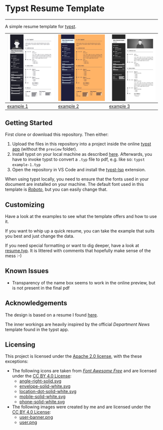 # Typst Resume Template
---

A simple resume template for [typst](https://github.com/typst/typst).

| ![alt text](preview/example-1.jpg) | ![alt text](preview/example-2.jpg) | ![alt text](preview/example-3.jpg) |
| --- | --- | --- |
| [example 1](example-1.typ) | [example 2](example-2.typ) | [example 3](example-3.typ) |

## Getting Started

First clone or download this repository. Then either:
1. Upload the files in this repository into a project inside the online [typst app](https://typst.app/) (without the `preview` folder).
2. Install typst on your local machine as described [here](https://github.com/typst/typst#install-and-use). Afterwards, you have to invoke typst to convert a `.typ` file to pdf, e.g. like so: `typst example-1.typ`
3. Open the repository in VS Code and install the [typst-lsp](https://github.com/nvarner/typst-lsp) extension.

When using typst locally, you need to ensure that the fonts used in your document are installed on your machine. The default font used in this template is [*Roboto*](https://fonts.google.com/specimen/Roboto), but you can easily change that.

## Customizing

Have a look at the examples to see what the template offers and how to use it.

If you want to whip up a quick resume, you can take the example that suits you best and just change the data.

If you need special formatting or want to dig deeper, have a look at [resume.typ](resume.typ). It is littered with comments that hopefully make sense of the mess :-)

## Known Issues

- Transparency of the name box seems to work in the online preview, but is not present in the final pdf

## Acknowledgements

The design is based on a resume I found [here](https://lebenslauf.netlify.app/max-mustermann-lebenslauf.html).

The inner workings are heavily inspired by the official *Department News* template found in the typst app.

## Licensing

This project is licensed under the [Apache 2.0 license](LICENSE), with the these exceptions:
- The following icons are taken from [*Font Awesome Free*](https://github.com/FortAwesome/Font-Awesome) and are licensed under the [CC BY 4.0 License](https://fontawesome.com/license/free):
    - [angle-right-solid.svg](angle-right-solid.svg)
    - [envelope-solid-white.svg](envelope-solid-white.svg)
    - [location-dot-solid-white.svg](location-dot-solid-white.svg)
    - [mobile-solid-white.svg](mobile-solid-white.svg)
    - [phone-solid-white.svg](phone-solid-white.svg)
- The following images were created by me and are licensed under the [CC BY 4.0 License](https://creativecommons.org/licenses/by/4.0/):
    - [user-banner.png](user-banner.png)
    - [user.png](user.png)
